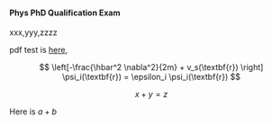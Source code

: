 #### Phys PhD Qualification Exam

xxx,yyy,zzzz

pdf test is [here](usc/2008.pdf), 



$$ \left[-\frac{\hbar^2 \nabla^2}{2m} + v_s(\textbf{r}) \right] \psi_i(\textbf{r}) = \epsilon_i \psi_i(\textbf{r}) $$



$$x+y=z$$

Here is $a+b$
